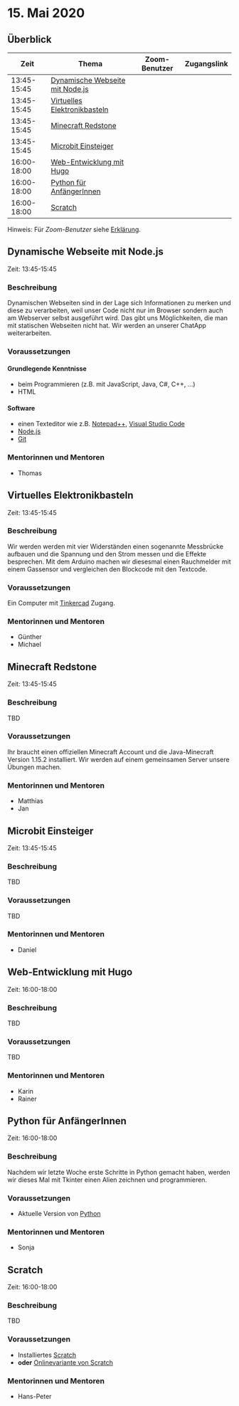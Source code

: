 # 15. Mai 2020


## Überblick

| Zeit        | Thema                                                                   | Zoom-Benutzer | Zugangslink                                       |
|-------------|-------------------------------------------------------------------------|---------------|---------------------------------------------------|
| 13:45-15:45 | [Dynamische Webseite mit Node.js](#dynamische-webseite-mit-nodejs)      |               |                                                   |
| 13:45-15:45 | [Virtuelles Elektronikbasteln](#virtuelles-elektronikbasteln)           |               |                                                   |
| 13:45-15:45 | [Minecraft Redstone](#minecraft-redstone)                               |               |                                                   |
| 13:45-15:45 | [Microbit Einsteiger](#microbit-einsteiger)                             |               |                                                   |
| 16:00-18:00 | [Web-Entwicklung mit Hugo](#web-entwicklung-mit-Hugo)                   |               |                                                   |
| 16:00-18:00 | [Python für AnfängerInnen](#python-für-anfängerinnen)                   |               |                                                   |
| 16:00-18:00 | [Scratch](#scratch)                                                     |               |                                                   |

Hinweis: Für *Zoom-Benutzer* siehe [Erklärung](https://github.com/coderdojo-linz/coderdojo-online/blob/master/Zoom.md).


## Dynamische Webseite mit Node.js

Zeit: 13:45-15:45

### Beschreibung

Dynamischen Webseiten sind in der Lage sich Informationen zu merken und diese zu verarbeiten, weil unser Code nicht nur im Browser sondern auch am Webserver selbst ausgeführt wird. Das gibt uns Möglichkeiten, die man mit statischen Webseiten nicht hat. Wir werden an unserer ChatApp weiterarbeiten.

### Voraussetzungen

#### Grundlegende Kenntnisse

* beim Programmieren (z.B. mit JavaScript, Java, C#, C++, ...)
* HTML

#### Software

* einen Texteditor wie z.B. [Notepad++](https://notepad-plus-plus.org), [Visual Studio Code](https://code.visualstudio.com)
* [Node.js](https://nodejs.org/en/download/)
* [Git](https://git-scm.com/download/win)

### Mentorinnen und Mentoren

* Thomas


## Virtuelles Elektronikbasteln

Zeit: 13:45-15:45

### Beschreibung

Wir werden werden mit vier Widerständen einen sogenannte Messbrücke aufbauen und die Spannung und den Strom messen und die Effekte besprechen. Mit dem Arduino machen wir diesesmal einen Rauchmelder mit einem Gassensor und vergleichen den Blockcode mit den Textcode.

### Voraussetzungen

Ein Computer mit [Tinkercad](https://www.tinkercad.com) Zugang. 

### Mentorinnen und Mentoren

* Günther
* Michael


## Minecraft Redstone

Zeit: 13:45-15:45

### Beschreibung

TBD

### Voraussetzungen

Ihr braucht einen offiziellen Minecraft Account und die Java-Minecraft Version 1.15.2 installiert. Wir werden auf einem gemeinsamen Server unsere Übungen machen.

### Mentorinnen und Mentoren

* Matthias
* Jan


## Microbit Einsteiger

Zeit: 13:45-15:45

### Beschreibung

TBD

### Voraussetzungen

TBD

### Mentorinnen und Mentoren

* Daniel


## Web-Entwicklung mit Hugo

Zeit: 16:00-18:00

### Beschreibung

TBD

### Voraussetzungen

TBD 

### Mentorinnen und Mentoren

* Karin
* Rainer


## Python für AnfängerInnen

Zeit: 16:00-18:00

### Beschreibung

Nachdem wir letzte Woche erste Schritte in Python gemacht haben, werden wir dieses Mal mit Tkinter einen Alien zeichnen und programmieren.

### Voraussetzungen

* Aktuelle Version von [Python](https://www.python.org/downloads/)

### Mentorinnen und Mentoren

* Sonja


## Scratch

Zeit: 16:00-18:00

### Beschreibung

TBD

### Voraussetzungen

* Installiertes [Scratch](https://scratch.mit.edu/download)
* **oder** [Onlinevariante von Scratch](https://scratch.mit.edu/)

### Mentorinnen und Mentoren

* Hans-Peter
